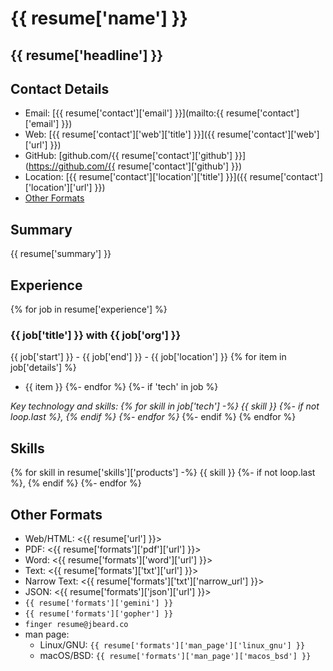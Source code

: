 # {{ resume['name'] }}

## {{ resume['headline'] }}

## Contact Details

* Email: [{{ resume['contact']['email'] }}](mailto:{{ resume['contact']['email'] }})
* Web: [{{ resume['contact']['web']['title'] }}]({{ resume['contact']['web']['url'] }})
* GitHub: [github.com/{{ resume['contact']['github'] }}](https://github.com/{{ resume['contact']['github'] }})
* Location: [{{ resume['contact']['location']['title'] }}]({{ resume['contact']['location']['url'] }})
* [Other Formats](#other-formats)

## Summary

{{ resume['summary'] }}

## Experience
{% for job in resume['experience'] %}
### {{ job['title'] }} with {{ job['org'] }}

{{ job['start'] }} - {{ job['end'] }} - {{ job['location'] }}
{% for item in job['details'] %}
* {{ item }}
{%- endfor %}
{%- if 'tech' in job %}

_Key technology and skills: {% for skill in job['tech'] -%}
{{ skill }}
{%- if not loop.last %}, {% endif %}
{%- endfor %}_
{%- endif %}
{% endfor %}
## Skills

{% for skill in resume['skills']['products'] -%}
{{ skill }}
{%- if not loop.last %}, {% endif %}
{%- endfor %}

## Other Formats

* Web/HTML: <{{ resume['url'] }}>
* PDF: <{{ resume['formats']['pdf']['url'] }}>
* Word: <{{ resume['formats']['word']['url'] }}>
* Text: <{{ resume['formats']['txt']['url'] }}>
* Narrow Text: <{{ resume['formats']['txt']['narrow_url'] }}>
* JSON: <{{ resume['formats']['json']['url'] }}>
* `{{ resume['formats']['gemini'] }}`
* `{{ resume['formats']['gopher'] }}`
* `finger resume@jbeard.co`
* man page:
  * Linux/GNU: `{{ resume['formats']['man_page']['linux_gnu'] }}`
  * macOS/BSD: `{{ resume['formats']['man_page']['macos_bsd'] }}`

